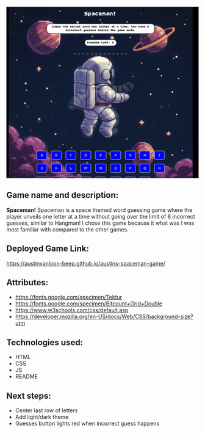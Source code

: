 ![Screenshot](./images/markdownpic.png)


## Game name and description:
**Spaceman!**
Spaceman is a space themed word guessing game where the player unveils one letter at a time without going over the limit of 6 incorrect guesses, similar to Hangman! I chose this game because it what was I was most familiar with compared to the other games.

## Deployed Game Link: 
https://austinvanloon-beep.github.io/austins-spaceman-game/

## Attributes: 
- https://fonts.google.com/specimen/Tektur
- https://fonts.google.com/specimen/Bitcount+Grid+Double
- https://www.w3schools.com/css/default.asp
- https://developer.mozilla.org/en-US/docs/Web/CSS/background-size?utm

## Technologies used: 
- HTML
- CSS
- JS
- README

## Next steps: 
- Center last row of letters 
- Add light/dark theme 
- Guesses button lights red when incorrect guess happens